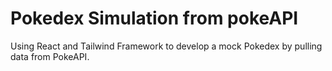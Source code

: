 # Pokedex Simulation from pokeAPI
Using React and Tailwind Framework to develop a mock Pokedex by pulling data from PokeAPI.
